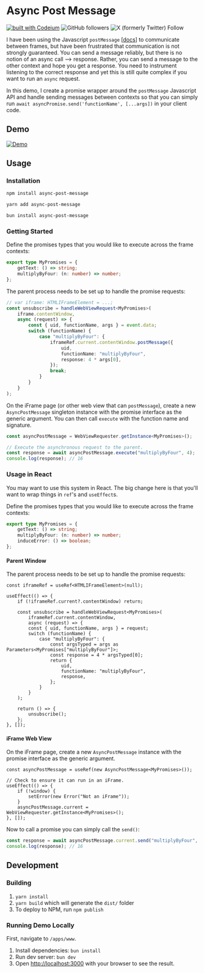 # Async Post Message

[![built with Codeium](https://codeium.com/badges/main)](https://codeium.com?repo_name=khou22%2Fasync-post-message) ![GitHub followers](https://img.shields.io/github/followers/khou22) ![X (formerly Twitter) Follow](https://img.shields.io/twitter/follow/kevinhou22)

I have been using the Javascript `postMessage` [[docs](https://developer.mozilla.org/en-US/docs/Web/API/Window/postMessage)] to communicate between frames, but have been frustrated that communication is not strongly guaranteed. You can send a message reliably, but there is no notion of an async call --> response. Rather, you can send a message to the other context and hope you get a response. You need to instrument listening to the correct response and yet this is still quite complex if you want to run an `async` request.

In this demo, I create a promise wrapper around the `postMessage` Javascript API and handle sending messages between contexts so that you can simply run `await asyncPromise.send('functionName', [...args])` in your client code.

## Demo

[![Demo](/docs/demo.gif)](/docs/demo.gif)

## Usage

### Installation

```bash
npm install async-post-message

yarn add async-post-message

bun install async-post-message
```

### Getting Started

Define the promises types that you would like to execute across the frame contexts:

```typescript
export type MyPromises = {
    getText: () => string;
    multiplyByFour: (n: number) => number;
};
```

The parent process needs to be set up to handle the promise requests:

```typescript
// var iframe: HTMLIFrameElement = ...;
const unsubscribe = handleWebViewRequest<MyPromises>(
    iframe.contentWindow,
    async (request) => {
        const { uid, functionName, args } = event.data;
        switch (functionName) {
            case "multiplyByFour": {
                iframeRef.current.contentWindow.postMessage({
                    uid,
                    functionName: "multiplyByFour",
                    response: 4 * args[0],
                });
                break;
            }
        }
    }
);
```

On the iFrame page (or other web view that can `postMessage`), create a new `AsyncPostMessage` singleton instance with the promise interface as the generic argument. You can then call `execute` with the function name and signature.

```typescript
const asyncPostMessage = WebViewRequester.getInstance<MyPromises>();

// Execute the asynchronous request to the parent.
const response = await asyncPostMessage.execute("multiplyByFour", 4);
console.log(response); // 16
```

### Usage in React

You may want to use this system in React. The big change here is that you'll want to wrap things in `ref`'s and `useEffect`s.

Define the promises types that you would like to execute across the frame contexts:

```typescript
export type MyPromises = {
    getText: () => string;
    multiplyByFour: (n: number) => number;
    induceError: () => boolean;
};
```

#### Parent Window

The parent process needs to be set up to handle the promise requests:

```tsx
const iframeRef = useRef<HTMLIFrameElement>(null);

useEffect(() => {
    if (!iframeRef.current?.contentWindow) return;

    const unsubscribe = handleWebViewRequest<MyPromises>(
        iframeRef.current.contentWindow,
        async (request) => {
        const { uid, functionName, args } = request;
        switch (functionName) {
            case "multiplyByFour": {
                const argsTyped = args as Parameters<MyPromises["multiplyByFour"]>;
                const response = 4 * argsTyped[0];
                return {
                    uid,
                    functionName: "multiplyByFour",
                    response,
                };
            }
        }
    );

    return () => {
        unsubscribe();
    };
}, []);
```

#### iFrame Web View

On the iFrame page, create a new `AsyncPostMessage` instance with the promise interface as the generic argument.

```tsx
const asyncPostMessage = useRef(new AsyncPostMessage<MyPromises>());

// Check to ensure it can run in an iFrame.
useEffect(() => {
    if (!window) {
        setError(new Error("Not an iFrame"));
    }
    asyncPostMessage.current = WebViewRequester.getInstance<MyPromises>();
}, []);
```

Now to call a promise you can simply call the `send()`:

```ts
const response = await asyncPostMessage.current.send("multiplyByFour", 4);
console.log(response); // 16
```

## Development

### Building

1. `yarn install`
2. `yarn build` which will generate the `dist/` folder
3. To deploy to NPM, run `npm publish`

### Running Demo Locally

First, navigate to `/apps/www`.

1. Install dependencies: `bun install`
2. Run dev server: `bun dev`
3. Open [http://localhost:3000](http://localhost:3000) with your browser to see the result.
